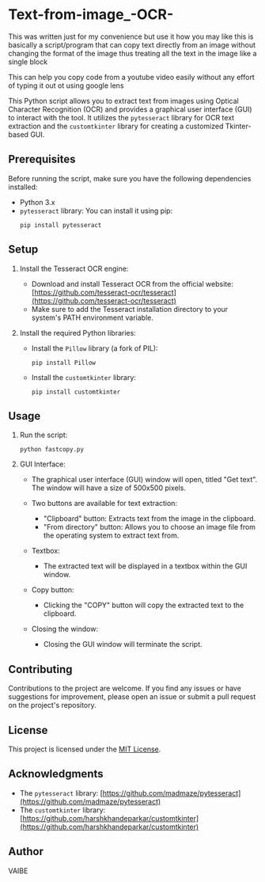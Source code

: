 # Text-from-image_-OCR-

This was written just for my convenience but use it how you may like this is basically a script/program that can copy text directly from an image without changing the format of the image thus treating all the text in the image like a single block

This can help you copy code from a youtube video easily without any effort of typing it out ot using google lens

This Python script allows you to extract text from images using Optical Character Recognition (OCR) and provides a graphical user interface (GUI) to interact with the tool. It utilizes the `pytesseract` library for OCR text extraction and the `customtkinter` library for creating a customized Tkinter-based GUI.

## Prerequisites

Before running the script, make sure you have the following dependencies installed:

- Python 3.x
- `pytesseract` library: You can install it using pip:
    ```
    pip install pytesseract
    ```

## Setup

1. Install the Tesseract OCR engine:
   - Download and install Tesseract OCR from the official website: [https://github.com/tesseract-ocr/tesseract](https://github.com/tesseract-ocr/tesseract)
   - Make sure to add the Tesseract installation directory to your system's PATH environment variable.

2. Install the required Python libraries:
   - Install the `Pillow` library (a fork of PIL):
     ```
     pip install Pillow
     ```

   - Install the `customtkinter` library:
     ```
     pip install customtkinter
     ```

## Usage

1. Run the script:
   ```
   python fastcopy.py
   ```

2. GUI Interface:
   - The graphical user interface (GUI) window will open, titled "Get text". The window will have a size of 500x500 pixels.

   - Two buttons are available for text extraction:
     - "Clipboard" button: Extracts text from the image in the clipboard.
     - "From directory" button: Allows you to choose an image file from the operating system to extract text from.

   - Textbox:
     - The extracted text will be displayed in a textbox within the GUI window.

   - Copy button:
     - Clicking the "COPY" button will copy the extracted text to the clipboard.

   - Closing the window:
     - Closing the GUI window will terminate the script.

## Contributing

Contributions to the project are welcome. If you find any issues or have suggestions for improvement, please open an issue or submit a pull request on the project's repository.

## License

This project is licensed under the [MIT License](https://opensource.org/licenses/MIT).

## Acknowledgments

- The `pytesseract` library: [https://github.com/madmaze/pytesseract](https://github.com/madmaze/pytesseract)
- The `customtkinter` library: [https://github.com/harshkhandeparkar/customtkinter](https://github.com/harshkhandeparkar/customtkinter)

## Author
VAIBE
